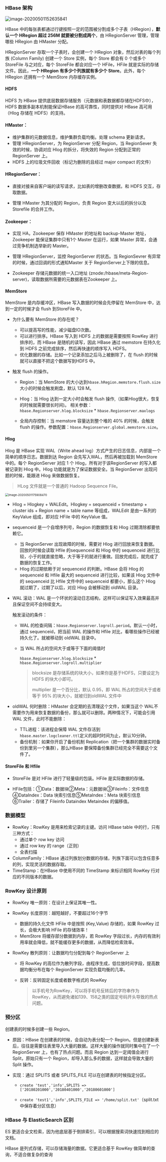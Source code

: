 ### HBase 架构

<img src="/Users/licheng/Documents/Typora/Picture/image-20200501152635841.png" alt="image-20200501152635841"  />

HBase 中的每张表都通过行键按照一定的范围被分割成多个子表（HRegion），**默认一个 HRegion 超过 256M 就要被分割成两个**，由 HRegionServer 管理，管理哪些 HRegion 由 HMaster 分配。

HRegionServer 存取一个子表时，会创建一个 HRegion 对象，然后对表的每个列族 (Column Family) 创建一个 Store 实例，每个 Store 都会有 0 个或多个 StoreFile 与之对应，每个 StoreFile 都会对应一个 HFile，HFile 就是实际的存储文件。因此，**一个 HRegion 有多少个列族就有多少个 Store**。此外，每个 HRegion 还拥有一个 MemStore 内存缓存实例。

#### HDFS

HDFS 为 HBase 提供底层数据存储服务（元数据和表数据都存储在HDFS中），HDFS 数据多副本机制能保证HBase 的高可靠性，同时提供对 HBase 高可用（Hlog 存储在 HDFS）的支持。

#### HMaster：

* 维护集群的元数据信息，维护集群负载均衡。处理 schema 更新请求。
* 管理 HRegionServer，为 RegionServer 分配 Region，当 RegionSever 失效的时候，协调对应 Hlog 的拆分，将失效的 Region 分配到正常的 RegionServer 上。
* HDFS 上的垃圾文件回收（标记为删除的且经过 major compact 的文件）

#### HRegionServer：

* 直接对接来自客户端的读写请求，比如表的增删改查数据，和 HDFS 交互，存取数据。

* 管理 HMaster 为其分配的 Region，负责 Region 变大以后的拆分以及 Storefile 的合并工作。

#### Zookeeper：

* 实现 HA，Zookeeper 保存 HMaster 的地址和 backup-Master 地址，Zookeeper 能保证集群中只有1个 Master 在运行，如果 Master 异常，会通过竞争机制选举新的 Master。
* 管理 HRegionServer，监控 RegionServer 的状态。当 RegionSevrer 有异常的时候，通过回调的形式通知Master 关于 RegionServer上下限的信息。

* Zookeeper 存储元数据的统一入口地址 (znode:/hbase/meta-Region-server)，读取数据所需要的元数据表在Zookeeper 上。

#### MemStore

MemStore 是内存缓冲区，HBase 写入数据的时候会先停留在 MemStore 中，达到一定的时候才会 flush 到StoreFile 中。

* 为什么要有 MemStore 的存在呢？
  * 可以提高写的性能，减少磁盘IO次数。
  * 可以进行排序。HBase 写入到 HDFS 上的数据是需要按照 RowKey 进行排序的，而 HBase 是随机的读写，因此 HBase 通过 memstore 在持久化到 HDFS 之前完成排序，然后再快速的顺序写入 HDFS。
  * 优化数据的存储。比如一个记录添加之后马上被删除了，在 flush 的时候就可以直接不把这个数据写到HDFS 中。

* 触发 flush 的操作。

  * Region：当 MemStore 的大小达到`hbase.hRegion.memstore.flush.size`大小的时候会触发刷盘，默认 128 M。
  * Hlog：当 Hlog 达到一定大小时会触发 flush 操作,（如果Hlog很大，恢复的时候就需要很长时间)。 相关参数：`hbase.Regionserver.hlog.blocksize` * `hbase.Regionserver.maxlogs`

  * 全局内存控制：当 memstore 容量达到整个堆的 40% 的时候，会触发 flush 的操作。参数配置：`hbase.Regionserver.global.memstore.size`。

#### Hlog

Hlog 是 HBase 实现 WAL（Write ahead log）方式产生的日志信息，内部是一个简单的顺序日志。数据到达 Region 会先写入WAL，然后再被加载到 MemStore 中的。每个 RegionServer 对应 1 个 Hlog，所有对于该RegionServer 的写入都被记录到 Hlog 中。Hlog 功能就是为了保证数据安全。当 RegionServer 出现问题的时候，能跟进 Hlog 来做数据恢复。

> HLog 文件就是一个普通的 Hadoop Sequence File。

<img src="/Users/licheng/Documents/Typora/Picture/image-20200501175908470.png" alt="image-20200501175908470" style="zoom:67%;" />

* Hlog = Hlogkey + WALEdit。Hlogkey = sequenceid + timestamp + cluster ids + Region name + table name 等组成，WALEdit 是由一系列的 KeyValue 组成，即对应 HFile 中的 KeyValue 值。
* sequenceid 是一个自增序列号，Region 的数据恢复和 Hlog 过期清除都要依赖它。
  * 当 RegionServer 出现故障的时候，需要对 Hlog 进行回放来恢复数据。回放的时候会读取 Hfile 的sequenceid 和 Hlog 中的 sequenceid 进行比较，小于的就直接忽略，大于等于的就进行重做。回放完成后，就完成了数据的恢复工作。
  * Hlog 的过期依赖于对 sequenceid 的判断。HBase 会将 Hlog 的 sequenceid 和 Hfile 最大的 sequenceid 进行比较，如果该 Hlog 文件中的 sequenceid 比 Hfile 文件中的 sequenceid 都要小，那么这个 Hlog 就过期了，过期了以后，对应 Hlog 会被移动到 oldWAL 目录。

* WAL 滚动：WAL 是一个环状的滚动日志结构，这样可以保证写入效果最高并且保证空间不会持续变大。

  触发滚动的条件：

  * WAL 的检查间隔：`hbase.Regionserver.logroll.period`。默认一小时，通过 sequenceid，把当前 WAL 的操作和 Hfile 对比，看哪些操作已经被持久化了。就被移动到 oldWAL 目录中。

  * 当 WAL 所占的空间大于或等于下面的阈值时

    `hbase.Regionserver.hlog.blocksize` * `hbase.Regionserver.logroll.multiplier` 

    > blocksize 是存储系统的块大小，如果你是基于HDFS，只要设定为 HDFS 的块大小即可。
    >
    > multiplier 是一个百分比，默认 0.95，即 WAL 所占的空间大于或者等于 95% 的块大小，就被归到oldWAL 文件中

* oldWAL 何时删除：HMaster 会定期的去清理这个文件，如果当这个 WAL不需要作为用来恢复数据的备份，那么就可以删除。两种情况下，可能会引用 WAL 文件，此时不能删除：
  * TTL进程：该进程会保障 WAL 文件存活到 `hbase.master.logcleaner.ttl`定义的超时时间为止，默认10分钟。
  * 备份机制：如果你开启了备份机制 Replication（把一个集群的数据实时备份到里另一个集群），那么HBase 要保障备份集群已经完全不需要这个文件了。

#### StoreFile 和 Hfile

* StoreFile 是对 HFile 进行了轻量级的包装。HFile 是实际数据的存储。

* HFile包括：①Data：数据块②Meta：元数据块③Fileinfo：文件信息④DataIndex：Data 块索引信息⑤MetaIndex：Meta 块索引信息⑥Trailer：存储了 Fileinfo Dataindex Metaindex 的偏移值。

### 数据模型

* RowKey：RowKey 是用来检索记录的主键。访问 HBase table 中的行，只有三种方式：
  * 通过单个 row key 访问
  * 通过 row key 的  range（正则）
  * 全表扫描
* ColumnFamily：HBase 通过列族划分数据的存储，列族下面可以包含任意多的列，实现灵活的数据存取。
* TimeStamp：在HBase 中使用不同的 TimeStamp 来标识相同 RowKey 行对应的不同版本的数据。

### RowKey 设计原则

* RowKey 唯一原则：在设计上保证其唯一性。

* RowKey 长度原则：越短越好，不要超过16个字节

  * 数据的持久化文件 HFile 中是按照 (Key,Value) 存储的，如果 RowKey 过长，会极大影响 HFile 的存储效率！
  * MemStore 将缓存部分数据到内存，若 RowKey 字段过长，内存的有效利用率就会降低，就不能缓存更多的数据，从而降低检索效率。

* RowKey 散列原则：让数据均匀分配到每个 RegionServer 上

  * 将 RowKey 的高位作为散列字段，由程序生成，低位放时间字段，提高数据均衡分布在每个 RegionServer 实现负载均衡的几率。

  * 反转：反转固定长度或者数字格式的 RowKey

    > 以手机号为RowKey，可以将手机号反转后的字符串作为 RowKey，从而避免诸如139、158之类的固定号码开头导致的热点问题。

### 预分区

创建表的时候多创建一些 Region。

* 原因：HBase 在创建表的时候，会自动为表分配一个 Region。但是创建新表后，往往是需要往表里导入大量的数据。这样大量的操作就同时集中在了一个 RegionServer 上，也有了热点问题。而且 Region 达到一定阈值会进行 Split，原始只有一个 Region，却导入那么多的数据，这样就会导致大量的 Split 操作。

* 实现：通过 SPLITS 或者 SPLITS_FILE 可以在创建表的时候指定分区。

  * `create 'test','info',SPLITS => ['20180201000','20180401000','20180601000']`

  * `create 'test1','info',SPLITS_FILE => '/home/split.txt'`（split.txt 中保存着分区信息）

### HBase 与 ElasticSearch 区别

ES 更适合全文检索，因为他底层基于倒排索引，可以根据搜索词快速找到相应的文档。

HBase 是列式存储，可以存储海量的数据。它更适合基于 RowKey 做简单的查询，不适合做复杂的查询